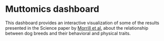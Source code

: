 # Muttomics dashboard

This dashboard provides an interactive visualization of some of the results presented in the Science paper by [Morrill et al.](https://www.science.org/doi/10.1126/science.abk0639) about the relationship between dog breeds and their behavioral and physical traits.
